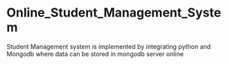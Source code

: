 # Online_Student_Management_System
Student Management system is implemented by integrating python and Mongodb where data can be stored in mongodb server online
